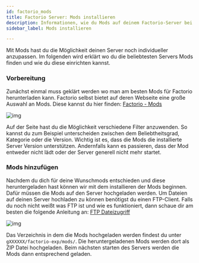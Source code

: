 ```yaml
---
id: factorio_mods
title: Factorio Server: Mods installieren
description: Informationen, wie du Mods auf deinem Factorio-Server bei ZAP-Hosting installieren kannst - ZAP-Hosting.com Dokumentationen
sidebar_label: Mods installieren

---
```




Mit Mods hast du die Möglichkeit deinen Server noch individueller anzupassen. Im folgenden wird erklärt wo du die beliebtesten Servers Mods finden und wie du diese einrichten kannst. 



### Vorbereitung

Zunächst einmal muss geklärt werden wo man am besten Mods für Factorio herunterladen kann. Factorio selbst bietet auf deren Webseite eine große Auswahl an Mods. Diese kannst du hier finden: [Factorio - Mods](https://mods.factorio.com/)

![img](https://screensaver01.zap-hosting.com/index.php/s/FAxqfS2xTg8Jggf/preview)

Auf der Seite hast du die Möglichkeit verschiedene Filter anzuwenden. So kannst du zum Beispiel unterscheiden zwischen dem Beliebtheitsgrad, Kategorie oder die Version. Wichtig ist es, dass die Mods die installierte Server Version unterstützen. Andernfalls kann es passieren, dass der Mod entweder nicht lädt oder der Server generell nicht mehr startet. 



### Mods hinzufügen

Nachdem du dich für deine Wunschmods entschieden und diese heruntergeladen hast können wir mit dem installieren der Mods beginnen. Dafür müssen die Mods auf den Server hochgeladen werden. Um Dateien auf deinen Server hochladen zu können benötigst du einen FTP-Client. Falls du noch nicht weißt was FTP ist und wie es funktioniert, dann schaue dir am besten die folgende Anleitung an: [FTP Dateizugriff](https://zap-hosting.com/guides/docs/de/gameserver_ftpaccess/)



![img](https://screensaver01.zap-hosting.com/index.php/s/pKHbWDmoytkCzCA/preview)



Das Verzeichnis in dem die Mods hochgeladen werden findest du unter `gXXXXXX/factorio-exp/mods/`. Die heruntergeladenen Mods werden dort als ZIP Datei hochgeladen. Beim nächsten starten des Servers werden die Mods dann entsprechend geladen.





